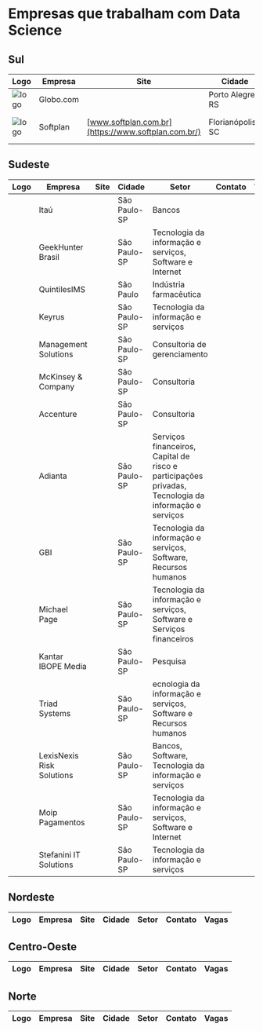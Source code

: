 # Empresas que trabalham com Data Science 


## Sul 


| Logo  | Empresa  |  Site  | Cidade  |  Setor | Contato | Vagas |
|---|---|---|---|---|---|---|
|  ![logo](http://s.glbimg.com/en/ho/static/globo_com_2016/img/home_200x200.png) | Globo.com |   | Porto Alegre-RS   | Jornalismo  |   |   |
|  ![logo](https://images.duckduckgo.com/iu/?u=http%3A%2F%2Finaitec.com.br%2Fwp-content%2Fuploads%2F2015%2F02%2Flogo-softplan.png&f=1) | Softplan  |  [www.softplan.com.br](https://www.softplan.com.br/) | Florianópolis-SC  | Justiça/Gestão Pública/Indústria Civil  |   | https://www.softplan.com.br/carreira/  |

## Sudeste
| Logo  | Empresa  |  Site  | Cidade  |  Setor | Contato | Vagas |
|---|---|---|---|---|---|---|
|   | Itaú |   | São Paulo-SP | Bancos |   |   |
|   | GeekHunter Brasil |   | São Paulo-SP | Tecnologia da informação e serviços, Software e Internet |   |   |
|   | QuintilesIMS |  | São Paulo | Indústria farmacêutica |   |   |
|   | Keyrus |   | São Paulo-SP | Tecnologia da informação e serviços |   |   |
|   | Management Solutions |   | São Paulo-SP | Consultoria de gerenciamento |   |   |
|   | McKinsey & Company |   | São Paulo-SP | Consultoria |   |   |
|   | Accenture |   | São Paulo-SP | Consultoria |   |   |
|   | Adianta |   | São Paulo-SP | Serviços financeiros, Capital de risco e participações privadas, Tecnologia da informação e serviços |   |   |
|   | GBI |   | São Paulo-SP | Tecnologia da informação e serviços, Software, Recursos humanos |   |   |
|   | Michael Page |   | São Paulo-SP | Tecnologia da informação e serviços, Software e Serviços financeiros |   |   |
|   | Kantar IBOPE Media |   | São Paulo-SP | Pesquisa |   |   |
|   | Triad Systems |   | São Paulo-SP | ecnologia da informação e serviços, Software e Recursos humanos |   |   |
|   | LexisNexis Risk Solutions |   | São Paulo-SP | Bancos, Software, Tecnologia da informação e serviços |   |   |
|   | Moip Pagamentos |   | São Paulo-SP | Tecnologia da informação e serviços, Software e Internet |   |   |
|   | Stefanini IT Solutions |   | São Paulo-SP | Tecnologia da informação e serviços |   |   |

## Nordeste
| Logo  | Empresa  |  Site  | Cidade  |  Setor | Contato | Vagas |
|---|---|---|---|---|---|---|

## Centro-Oeste
| Logo  | Empresa  |  Site  | Cidade  |  Setor | Contato | Vagas |
|---|---|---|---|---|---|---|

## Norte
| Logo  | Empresa  |  Site  | Cidade  |  Setor | Contato | Vagas |
|---|---|---|---|---|---|---|
